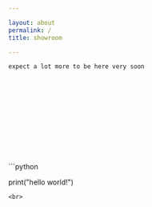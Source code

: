 ```yaml
---

layout: about
permalink: /
title: showroom

---
```

`expect a lot more to be here very soon`

<br>
<br>
<br>
<br>
<br>
<br>
<br>
<br>
<br>
<br>
```python

print("hello world!")

```
<br>